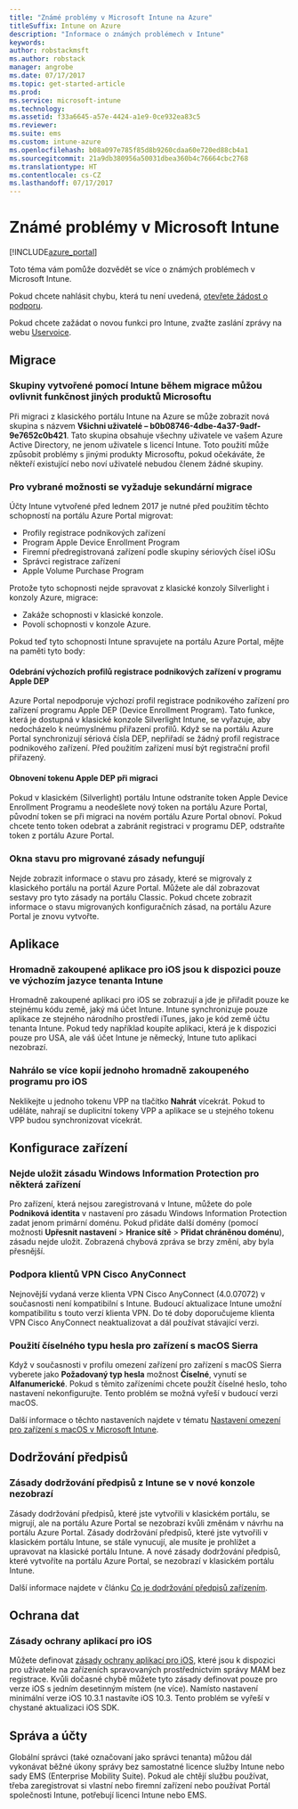 ```yaml
---
title: "Známé problémy v Microsoft Intune na Azure"
titleSuffix: Intune on Azure
description: "Informace o známých problémech v Intune"
keywords: 
author: robstackmsft
ms.author: robstack
manager: angrobe
ms.date: 07/17/2017
ms.topic: get-started-article
ms.prod: 
ms.service: microsoft-intune
ms.technology: 
ms.assetid: f33a6645-a57e-4424-a1e9-0ce932ea83c5
ms.reviewer: 
ms.suite: ems
ms.custom: intune-azure
ms.openlocfilehash: b08a097e785f85d8b9260cdaa60e720ed88cb4a1
ms.sourcegitcommit: 21a9db380956a50031dbea360b4c76664cbc2768
ms.translationtype: HT
ms.contentlocale: cs-CZ
ms.lasthandoff: 07/17/2017
---
```

# <a name="known-issues-in-microsoft-intune"></a>Známé problémy v Microsoft Intune


[!INCLUDE[azure_portal](./includes/azure_portal.md)]


Toto téma vám pomůže dozvědět se více o známých problémech v Microsoft Intune.

Pokud chcete nahlásit chybu, která tu není uvedená, [otevřete žádost o podporu](get-support.md).

Pokud chcete zažádat o novou funkci pro Intune, zvažte zaslání zprávy na webu [Uservoice](https://microsoftintune.uservoice.com/forums/291681-ideas/category/189016-azure-admin-console).

## <a name="migration"></a>Migrace

### <a name="groups-created-by-intune-during-migration-might-affect-functionality-of-other-microsoft-products"></a>Skupiny vytvořené pomocí Intune během migrace můžou ovlivnit funkčnost jiných produktů Microsoftu

Při migraci z klasického portálu Intune na Azure se může zobrazit nová skupina s názvem **Všichni uživatelé – b0b08746-4dbe-4a37-9adf-9e7652c0b421**. Tato skupina obsahuje všechny uživatele ve vašem Azure Active Directory, ne jenom uživatele s licencí Intune. Toto použití může způsobit problémy s jinými produkty Microsoftu, pokud očekáváte, že někteří existující nebo noví uživatelé nebudou členem žádné skupiny.

### <a name="secondary-migration-required-for-select-capabilities"></a>Pro vybrané možnosti se vyžaduje sekundární migrace

Účty Intune vytvořené před lednem 2017 je nutné před použitím těchto schopností na portálu Azure Portal migrovat:

- Profily registrace podnikových zařízení
- Program Apple Device Enrollment Program
- Firemní předregistrovaná zařízení podle skupiny sériových čísel iOSu
- Správci registrace zařízení
- Apple Volume Purchase Program

Protože tyto schopnosti nejde spravovat z klasické konzoly Silverlight i konzoly Azure, migrace:
- Zakáže schopnosti v klasické konzole.
- Povolí schopnosti v konzole Azure.  

Pokud teď tyto schopnosti Intune spravujete na portálu Azure Portal, mějte na paměti tyto body:

#### <a name="removes-default-corporate-device-enrollment-profiles-in-apple-dep"></a>Odebrání výchozích profilů registrace podnikových zařízení v programu Apple DEP
Azure Portal nepodporuje výchozí profil registrace podnikového zařízení pro zařízení programu Apple DEP (Device Enrollment Program). Tato funkce, která je dostupná v klasické konzole Silverlight Intune, se vyřazuje, aby nedocházelo k neúmyslnému přiřazení profilů. Když se na portálu Azure Portal synchronizují sériová čísla DEP, nepřiřadí se žádný profil registrace podnikového zařízení. Před použitím zařízení musí být registrační profil přiřazený.

#### <a name="apple-dep-token-restored-with-migration"></a>Obnovení tokenu Apple DEP při migraci

Pokud v klasickém (Silverlight) portálu Intune odstraníte token Apple Device Enrollment Programu a neodešlete nový token na portálu Azure Portal, původní token se při migraci na novém portálu Azure Portal obnoví. Pokud chcete tento token odebrat a zabránit registraci v programu DEP, odstraňte token z portálu Azure Portal.

### <a name="status-blades-for-migrated-policies-do-not-work"></a>Okna stavu pro migrované zásady nefungují

Nejde zobrazit informace o stavu pro zásady, které se migrovaly z klasického portálu na portál Azure Portal. Můžete ale dál zobrazovat sestavy pro tyto zásady na portálu Classic.
Pokud chcete zobrazit informace o stavu migrovaných konfiguračních zásad, na portálu Azure Portal je znovu vytvořte.

## <a name="apps"></a>Aplikace

### <a name="ios-volume-purchased-apps-only-available-in-default-intune-tenant-language"></a>Hromadně zakoupené aplikace pro iOS jsou k dispozici pouze ve výchozím jazyce tenanta Intune
Hromadně zakoupené aplikaci pro iOS se zobrazují a jde je přiřadit pouze ke stejnému kódu země, jaký má účet Intune. Intune synchronizuje pouze aplikace ze stejného národního prostředí iTunes, jako je kód země účtu tenanta Intune. Pokud tedy například koupíte aplikaci, která je k dispozici pouze pro USA, ale váš účet Intune je německý, Intune tuto aplikaci nezobrazí.

### <a name="multiple-copies-of-the-same-ios-volume-purchase-program-are-uploaded"></a>Nahrálo se více kopií jednoho hromadně zakoupeného programu pro iOS
Neklikejte u jednoho tokenu VPP na tlačítko **Nahrát** vícekrát. Pokud to uděláte, nahrají se duplicitní tokeny VPP a aplikace se u stejného tokenu VPP budou synchronizovat vícekrát. 

<!-- ## Groups -->

## <a name="device-configuration"></a>Konfigurace zařízení

### <a name="you-cannot-save-a-windows-information-protection-policy-for-some-devices"></a>Nejde uložit zásadu Windows Information Protection pro některá zařízení

Pro zařízení, která nejsou zaregistrovaná v Intune, můžete do pole **Podniková identita** v nastavení pro zásadu Windows Information Protection zadat jenom primární doménu.
Pokud přidáte další domény (pomocí možnosti **Upřesnit nastavení** > **Hranice sítě** > **Přidat chráněnou doménu**), zásadu nejde uložit. Zobrazená chybová zpráva se brzy změní, aby byla přesnější.

### <a name="cisco-anyconnect-vpn-client-support"></a>Podpora klientů VPN Cisco AnyConnect
 
Nejnovější vydaná verze klienta VPN Cisco AnyConnect (4.0.07072) v současnosti není kompatibilní s Intune. Budoucí aktualizace Intune umožní kompatibilitu s touto verzí klienta VPN. Do té doby doporučujeme klienta VPN Cisco AnyConnect neaktualizovat a dál používat stávající verzi.

### <a name="using-the-numeric-password-type-with-macos-sierra-devices"></a>Použití číselného typu hesla pro zařízení s macOS Sierra

Když v současnosti v profilu omezení zařízení pro zařízení s macOS Sierra vyberete jako **Požadovaný typ hesla** možnost **Číselné**, vynutí se **Alfanumerické**. Pokud s těmito zařízeními chcete použít číselné heslo, toho nastavení nekonfigurujte.
Tento problém se možná vyřeší v budoucí verzi macOS.

Další informace o těchto nastaveních najdete v tématu [Nastavení omezení pro zařízení s macOS v Microsoft Intune](device-restrictions-macos.md).

## <a name="compliance"></a>Dodržování předpisů

### <a name="compliance-policies-from-intune-do-not-show-up-in-new-console"></a>Zásady dodržování předpisů z Intune se v nové konzole nezobrazí

Zásady dodržování předpisů, které jste vytvořili v klasickém portálu, se migrují, ale na portálu Azure Portal se nezobrazí kvůli změnám v návrhu na portálu Azure Portal. Zásady dodržování předpisů, které jste vytvořili v klasickém portálu Intune, se stále vynucují, ale musíte je prohlížet a upravovat na klasické portálu Intune.
A nové zásady dodržování předpisů, které vytvoříte na portálu Azure Portal, se nezobrazí v klasickém portálu Intune.

Další informace najdete v článku [Co je dodržování předpisů zařízením](device-compliance.md).

<!-- ## Enrollment -->


## <a name="data-protection"></a>Ochrana dat

### <a name="ios-app-protection-policies"></a>Zásady ochrany aplikací pro iOS

Můžete definovat [zásady ochrany aplikací pro iOS](app-protection-policy-settings-ios.md), které jsou k dispozici pro uživatele na zařízeních spravovaných prostřednictvím správy MAM bez registrace. Kvůli dočasné chybě můžete tyto zásady definovat pouze pro verze iOS s jedním desetinným místem (ne více). Namísto nastavení minimální verze iOS 10.3.1 nastavíte iOS 10.3. Tento problém se vyřeší v chystané aktualizaci iOS SDK.


## <a name="administration-and-accounts"></a>Správa a účty

Globální správci (také označovaní jako správci tenanta) můžou dál vykonávat běžné úkony správy bez samostatné licence služby Intune nebo sady EMS (Enterprise Mobility Suite). Pokud ale chtějí službu používat, třeba zaregistrovat si vlastní nebo firemní zařízení nebo používat Portál společnosti Intune, potřebují licenci Intune nebo EMS.

<!-- ## Additional items -->












 
